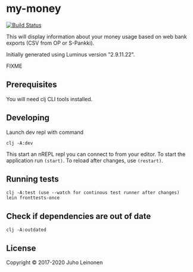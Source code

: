 # my-money

[![Build Status](https://travis-ci.org/Juholei/my-money.svg?branch=master)](https://travis-ci.org/Juholei/my-money)

This will display information about your money usage based on web bank exports (CSV from OP or S-Pankki).

Initially generated using Luminus version "2.9.11.22".

FIXME

## Prerequisites

You will need clj CLI tools installed.

## Developing

Launch dev repl with command

	clj -A:dev

This start an nREPL repl you can connect to from your editor. To start the application run `(start)`. To reload after changes, use `(restart)`.

## Running tests

	clj -A:test (use --watch for continous test runner after changes)
	lein fronttests-once

## Check if dependencies are out of date

	clj -A:outdated
## License

Copyright © 2017-2020 Juho Leinonen
